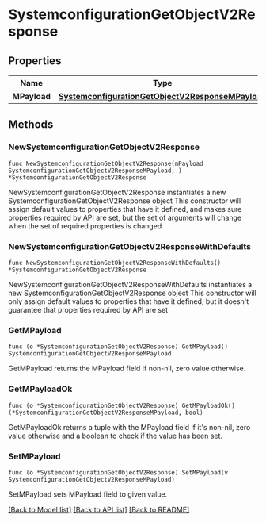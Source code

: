 # SystemconfigurationGetObjectV2Response

## Properties

Name | Type | Description | Notes
------------ | ------------- | ------------- | -------------
**MPayload** | [**SystemconfigurationGetObjectV2ResponseMPayload**](SystemconfigurationGetObjectV2ResponseMPayload.md) |  | 

## Methods

### NewSystemconfigurationGetObjectV2Response

`func NewSystemconfigurationGetObjectV2Response(mPayload SystemconfigurationGetObjectV2ResponseMPayload, ) *SystemconfigurationGetObjectV2Response`

NewSystemconfigurationGetObjectV2Response instantiates a new SystemconfigurationGetObjectV2Response object
This constructor will assign default values to properties that have it defined,
and makes sure properties required by API are set, but the set of arguments
will change when the set of required properties is changed

### NewSystemconfigurationGetObjectV2ResponseWithDefaults

`func NewSystemconfigurationGetObjectV2ResponseWithDefaults() *SystemconfigurationGetObjectV2Response`

NewSystemconfigurationGetObjectV2ResponseWithDefaults instantiates a new SystemconfigurationGetObjectV2Response object
This constructor will only assign default values to properties that have it defined,
but it doesn't guarantee that properties required by API are set

### GetMPayload

`func (o *SystemconfigurationGetObjectV2Response) GetMPayload() SystemconfigurationGetObjectV2ResponseMPayload`

GetMPayload returns the MPayload field if non-nil, zero value otherwise.

### GetMPayloadOk

`func (o *SystemconfigurationGetObjectV2Response) GetMPayloadOk() (*SystemconfigurationGetObjectV2ResponseMPayload, bool)`

GetMPayloadOk returns a tuple with the MPayload field if it's non-nil, zero value otherwise
and a boolean to check if the value has been set.

### SetMPayload

`func (o *SystemconfigurationGetObjectV2Response) SetMPayload(v SystemconfigurationGetObjectV2ResponseMPayload)`

SetMPayload sets MPayload field to given value.



[[Back to Model list]](../README.md#documentation-for-models) [[Back to API list]](../README.md#documentation-for-api-endpoints) [[Back to README]](../README.md)


